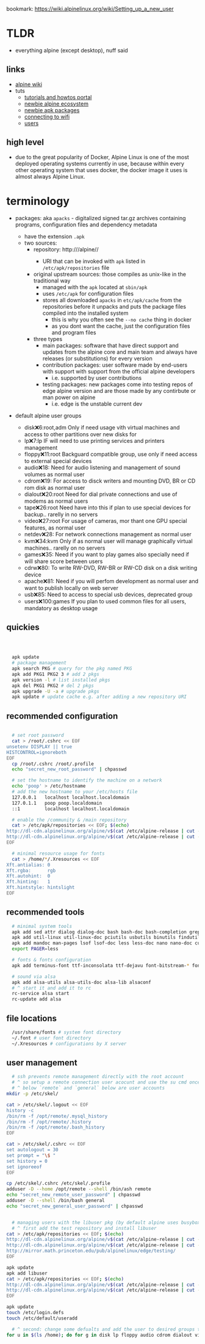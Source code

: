 bookmark: <https://wiki.alpinelinux.org/wiki/Setting_up_a_new_user>

# TLDR

- everything alpine (except desktop), nuff said

## links

- [alpine wiki](https://wiki.alpinelinux.org/wiki/Main_Page)
- tuts
  - [tutorials and howtos portal](https://wiki.alpinelinux.org/wiki/Tutorials_and_Howtos)
  - [newbie alpine ecosystem](https://wiki.alpinelinux.org/wiki/Newbie_Alpine_Ecosystem)
  - [newbie apk packages](https://wiki.alpinelinux.org/wiki/Alpine_newbie_apk_packages)
  - [connecting to wifi](https://wiki.alpinelinux.org/wiki/Connecting_to_a_wireless_access_point)
  - [users](https://wiki.alpinelinux.org/wiki/Setting_up_a_new_user)

## high level

- due to the great popularity of Docker, Alpine Linux is one of the most deployed operating systems currently in use, because within every other operating system that uses docker, the docker image it uses is almost always Alpine Linux.

# terminology

- packages: aka `apacks` - digitalized signed tar.gz archives containing programs, configuration files and dependency metadata
  - have the extension `.apk`
  - two sources:
    - repository: http://<host>/alpine/<version>/<branch>
      - URI that can be invoked with `apk` listed in `/etc/apk/repositories` file
    - original upstream sources: those compiles as unix-like in the traditional way
      - managed with the `apk` located at `sbin/apk`
      - uses `/etc/apk` for configuration files
      - stores all downloaded `apacks` in `etc/apk/cache` from the repositories before it unpacks and puts the package files compiled into the installed system
        - this is why you often see the `--no cache` thing in docker
        - as you dont want the cache, just the configuration files and program files
    - three types
      - main packages: software that have direct support and updates from the alpine core and main team and always have releases (or substitutions) for every version
      - contribution packages: user software made by end-users with support with support from the official alpine developers
        - i.e. supported by user contributions
      - testing packages: new packages come into testing repos of edge alpine version and are those made by any contirbute or man power on alpine
        - i.e. edge is the unstable current dev

- default alpine user groups
  - disk:x:6:root,adm Only if need usage vith virtual machines and access to other partitions over new disks for
  - lp:x:7:lp IF will need to use printing services and printers management
  - floppy:x:11:root Backguard compatible group, use only if need access to external special devices
  - audio:x:18: Need for audio listening and management of sound volumes as normal user
  - cdrom:x:19: For access to disck writers and mounting DVD, BR or CD rom disk as normal user
  - dialout:x:20:root Need for dial private connections and use of modems as normal users
  - tape:x:26:root Need have into this if plan to use special devices for backup.. rarelly in no servers
  - video:x:27:root For usage of cameras, mor thant one GPU special features, as normal user
  - netdev:x:28: For network connections management as normal user
  - kvm:x:34:kvm Only if as normal user will manage graphically virtual machines.. rarelly on no servers
  - games:x:35: Need if you want to play games also specially need if will share score between users
  - cdrw:x:80: To write RW-DVD, RW-BR or RW-CD disk on a disk writing device
  - apache:x:81: Need if you will perfom development as normal user and want to publish locally on web server
  - usb:x:85: Need to access to special usb devices, deprecated group
  - users:x:100:games If you plan to used common files for all users, mandatory as desktop usage

## quickies

```sh



  apk update
  # package management
  apk search PKG # query for the pkg named PKG
  apk add PKG1 PKG2 3 # add 2 pkgs
  apk version -l # list installed pkgs
  apk del PKG1 PKG2 # del 2 pkgs
  apk upgrade -U -a # upgrade pkgs
  apk update # update cache e.g. after adding a new repository URI
```

## recommended configuration

```sh

  # set root password
  cat > /root/.cshrc << EOF
unsetenv DISPLAY || true
HISTCONTROL=ignoreboth
EOF
  cp /root/.cshrc /root/.profile
  echo "secret_new_root_password" | chpasswd

  # set the hostname to identify the machine on a network
  echo 'poop' > /etc/hostname
  # add the new hostname to your /etc/hosts file
  127.0.0.1   localhost localhost.localdomain
  127.0.1.1   poop poop.localdomain
  ::1         localhost localhost.localdomain

  # enable the /community & /main repository
  cat > /etc/apk/repositories << EOF; $(echo)
http://dl-cdn.alpinelinux.org/alpine/v$(cat /etc/alpine-release | cut -d'.' -f1,2)/main
http://dl-cdn.alpinelinux.org/alpine/v$(cat /etc/alpine-release | cut -d'.' -f1,2)/community
EOF

  # minimal resource usage for fonts
  cat > /home/*/.Xresources << EOF
Xft.antialias: 0
Xft.rgba:      rgb
Xft.autohint:  0
Xft.hinting:   1
Xft.hintstyle: hintslight
EOF

```

## recommended tools

```sh
  # minimal system tools
  apk add sed attr dialog dialog-doc bash bash-doc bash-completion grep grep-doc
  apk add util-linux util-linux-doc pciutils usbutils binutils findutils readline
  apk add mandoc man-pages lsof lsof-doc less less-doc nano nano-doc curl curl-doc
  export PAGER=less

  # fonts & fonts configuration
  apk add terminus-font ttf-inconsolata ttf-dejavu font-bitstream-* font-noto font-noto-* ttf-font-awesome font-noto-extra

  # sound via alsa
  apk add alsa-utils alsa-utils-doc alsa-lib alsaconf
  # ^ start it and add it to rc
  rc-service alsa start
  rc-update add alsa

```

## file locations

```sh
  /usr/share/fonts # system font directory
  ~/.font # user font directory
  ~/.Xresources # configurations by X server


```

## user management

```sh
  # ssh prevents remote management directly with the root account
  # ^ so setup a remote connection user acocunt and use the su cmd once your connected
  # ^ below `remote` and `general` below are user accounts
mkdir -p /etc/skel/

cat > /etc/skel/.logout << EOF
history -c
/bin/rm -f /opt/remote/.mysql_history
/bin/rm -f /opt/remote/.history
/bin/rm -f /opt/remote/.bash_history
EOF

cat > /etc/skel/.cshrc << EOF
set autologout = 30
set prompt = "\$ "
set history = 0
set ignoreeof
EOF

cp /etc/skel/.cshrc /etc/skel/.profile
adduser -D --home /opt/remote --shell /bin/ash remote
echo "secret_new_remote_user_password" | chpasswd
adduser -D --shell /bin/bash general
echo "secret_new_general_user_password" | chpasswd


  # managing users with the libuser pkg (by default alpine uses busybox)
  # ^ first add the test repository and install libuser
cat > /etc/apk/repositories << EOF; $(echo)
http://dl-cdn.alpinelinux.org/alpine/v$(cat /etc/alpine-release | cut -d'.' -f1,2)/main
http://dl-cdn.alpinelinux.org/alpine/v$(cat /etc/alpine-release | cut -d'.' -f1,2)/community
http://mirror.math.princeton.edu/pub/alpinelinux/edge/testing/
EOF

apk update
apk add libuser
cat > /etc/apk/repositories << EOF; $(echo)
http://dl-cdn.alpinelinux.org/alpine/v$(cat /etc/alpine-release | cut -d'.' -f1,2)/main
http://dl-cdn.alpinelinux.org/alpine/v$(cat /etc/alpine-release | cut -d'.' -f1,2)/community
EOF

apk update
touch /etc/login.defs
touch /etc/default/useradd

  # ^ second: change some defualts and add the user to desired groups to access devices/perform connections
for u in $(ls /home); do for g in disk lp floppy audio cdrom dialout video netdev games users; do addgroup $u $g; done;done


```
